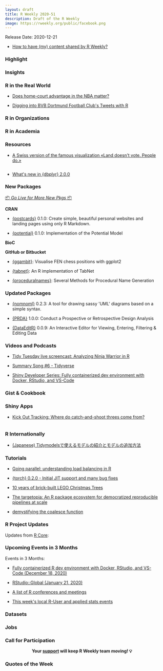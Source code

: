 ```yaml
---
layout: draft
title: R Weekly 2020-51
description: Draft of the R Weekly
image: https://rweekly.org/public/facebook.png
---
```


Release Date: 2020-12-21

+ [How to have (my) content shared by R Weekly?](https://github.com/rweekly/rweekly.org#how-to-have-my-content-shared-by-r-weekly)


###  Highlight



### Insights



### R in the Real World

+ [Does home-court advantage in the NBA matter?](https://tlfvincent.github.io//2020/12/06/nba-home-court-advantage/)

+ [Digging into BVB Dortmund Football Club's Tweets with R](https://soroosj.netlify.app/2020/12/12/twitter/)

###  R in Organizations



###  R in Academia



###  Resources

+ [A Swiss version of the famous visualization «Land doesn't vote. People do.»](https://github.com/zumbov2/votemapswitzerland)

![]()

+ [What's new in {dbplyr} 2.0.0](https://www.dropbox.com/s/s1o70fzrkgaxmwf/maverick_gbug-lightning-dbplyr-2.pdf?dl=0)

###  New Packages

<p class="added-hostname"><a href="https://rweekly.org/live" target="_blank" class="externalLink">📦 <i>Go Live for More New Pkgs</i> 📦</a></p>

**CRAN**

+ [{postcards}](https://cran.r-project.org/package=postcards) 0.1.0: Create simple, beautiful personal websites and landing pages using only R Markdown. 

+ [{potential}](https://cran.r-project.org/package=potential) 0.1.0: Implementation of the Potential Model

**BioC**



**GitHub or Bitbucket**

+ [{ggambit}](https://github.com/cj-holmes/ggambit): Visualise FEN chess positions with ggplot2

+ [{tabnet}](https://github.com/mlverse/tabnet/):  An R implementation of TabNet 

+ [{proceduralnames}](https://github.com/mikemahoney218/proceduralnames): Several Methods for Procedural Name Generation

### Updated Packages

+ [{nomnoml}](https://cran.r-project.org/package=nomnoml) 0.2.3: A tool for drawing sassy 'UML' diagrams based on a simple syntax.

+ [{PRDA}](https://cran.r-project.org/package=PRDA) 1.0.0: Conduct a Prospective or Retrospective Design Analysis

+ [{DataEditR}](https://cran.r-project.org/package=DataEditR) 0.0.9: An Interactive Editor for Viewing, Entering, Filtering & Editing Data

###  Videos and Podcasts

+ [Tidy Tuesday live screencast: Analyzing Ninja Warrior in R](https://www.youtube.com/watch?v=4AhXvMsCooM)

+ [Summary Song #6 - Tidyverse](https://www.youtube.com/watch?v=p8Py9C8iq2s)

+ [Shiny Developer Series: Fully containerized dev environment with Docker, RStudio, and VS-Code](https://youtu.be/4wRiPG9LM3o)

### Gist & Cookbook



### Shiny Apps

+ [Kick Out Tracking: Where do catch-and-shoot threes come from?](https://crumpledpaperjumper.shinyapps.io/PassTo3/)

![]()

### R Internationally

+ [(Japanese) Tidymodelsで使えるモデルの紹介とモデルの追加方法](https://blog.atusy.net/2020/12/13/add-parsnip-model/)

###  Tutorials

+ [Going parallel: understanding load balancing in R](https://neuraldischarge.wordpress.com/2020/12/09/going-parallel-understanding-load-balancing-in-r/)

+ [{torch} 0.2.0 - Initial JIT support and many bug fixes](https://blogs.rstudio.com/ai/posts/2020-12-15-torch-0.2.0-released/)

+ [10 years of brick-built LEGO Christmas Trees](https://www.ryantimpe.com/post/legochristmas1/)

+ [The targetopia: An R package ecosystem for democratized reproducible pipelines at scale](https://wlandau.github.io/posts/2020-12-14-targetopia/)

+ [ demystifying the coalesce function](https://johnmackintosh.net/blog/2020-12-11-coalesce/)

<!--<div class="post-more-begin></div><div class="post-more-end"></div>-->

###  R Project Updates

Updates from [R Core](http://developer.r-project.org/blosxom.cgi/R-devel/NEWS):


###  Upcoming Events in 3 Months

Events in 3 Months:

+ [Fully containerized R dev environment with Docker, RStudio, and VS-Code (December 18, 2020)](https://www.youtube.com/watch?v=4wRiPG9LM3o)

+ [RStudio::Global (January 21, 2020)](https://global.rstudio.com/student/catalog)

+ [A list of R conferences and meetings](https://jumpingrivers.github.io/meetingsR/events.html)

+ [This week's local R-User and applied stats events](https://community.rstudio.com/c/irl)


### Datasets

### Jobs




###  Call for Participation


<p class="hide-support added-hostname support-rweekly" style="text-align: center;font-weight: bold;">Your <a class="non-visited externalLink" href="https://www.patreon.com/rweekly" onclick="pas(this)">support</a> will keep R Weekly team moving! 💡</p>

###  Quotes of the Week
